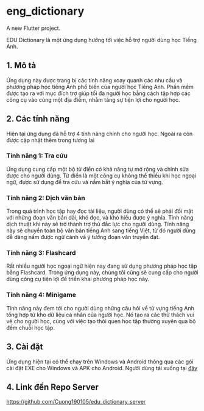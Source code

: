 # eng_dictionary

A new Flutter project.

EDU Dictionary là một ứng dụng hướng tới việc hỗ trợ người dùng học Tiếng Anh.

## 1. Mô tả

Ứng dụng này được trang bị các tính năng xoay quanh các nhu cầu và phương pháp học tiếng Anh phổ biến của người học Tiếng Anh. Phần mềm được tạo ra với mục đích trợ giúp tối đa người học bằng cách tập hợp các công cụ vào cùng một địa điểm, nhằm tăng sự tiện lợi cho người học.

## 2. Các tính năng

Hiện tại ứng dụng đã hỗ trợ 4 tính năng chính cho người học. Ngoài ra còn được cập nhật thêm trong tương lai

### Tính năng 1: Tra cứu

Ứng dụng cung cấp một bộ từ điển có khả năng tự mở rộng và chỉnh sửa được cho người dùng. Từ điển là một công cụ không thể thiếu khi học ngoại ngữ, được sử dụng để tra cứu và nắm bắt ý nghĩa của từ vựng.

### Tính năng 2: Dịch văn bản

Trong quá trình học tập hay đọc tài liệu, người dùng có thể sẽ phải đối mặt với những đoạn văn bản dài, khó đọc, và khó hiểu được ý nghĩa. Tính năng dịch thuật khi này sẽ trở thành trợ thủ đắc lực cho người dùng. Tính năng này sẽ chuyển toàn bộ văn bản tiếng Anh sang tiếng Việt, từ đó người dùng dễ dàng nắm được ngữ cảnh và ý tưởng đoạn văn truyền đạt.

### Tính năng 3: Flashcard

Rất nhiều người học ngoại ngữ hiện nay đang sử dụng phương pháp học tập bằng Flashcard. Trong ứng dụng này, chúng tôi cũng sẽ cung cấp cho người dùng công cụ tiện lợi để triển khai phương pháp học này.

### Tính năng 4: Minigame

Tính năng này đem tới cho người dùng những câu hỏi về từ vựng tiếng Anh tổng hợp từ kho dữ liệu cá nhân của người học. Nó tạo ra các thử thách vui vẻ cho người học, cùng với việc tạo thói quen học tập thường xuyên qua bộ đếm chuỗi học tập.

## 3. Cài đặt

Ứng dụng hiện tại có thể chạy trên Windows và Android thông qua các gói cài đặt EXE cho Windows và APK cho Android. Người dùng tải xuống tại [đây](https://github.com/Cuong190105/SE_Project/releases/tag/release)

## 4. Link đến Repo Server

https://github.com/Cuong190105/edu_dictionary_server
